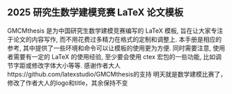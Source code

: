 
## 2025 研究生数学建模竞赛 LaTeX 论文模板

GMCMthesis 是为中国研究生数学建模竞赛编写的 LaTeX 模板, 旨在让大家专注于论文的内容写作, 而不用花费过多精力在格式的定制和调整上. 本手册是相应的参考, 其中提供了一些环境和命令可以让模板的使用更为方便. 同时需要注意, 使用者需要有一定的 LaTeX 的使用经验, 至少要会使用 ctex 宏包的一些功能, 比如调节字距或修改字体大小等等.
感谢作者大人https://github.com/latexstudio/GMCMthesis的支持
明天就是数学建模比赛了，
修改了作者大人的logo和title，其余保持不变
